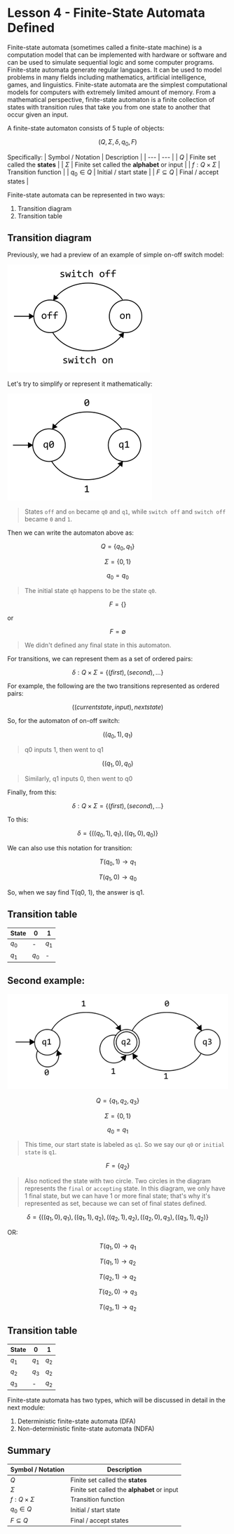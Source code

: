 # Lesson 4 - Finite-State Automata Defined
Finite-state automata (sometimes called a finite-state machine) is a computation model that can be implemented with hardware or software and can be 
used to simulate sequential logic and some computer programs. Finite-state automata generate regular languages. It can be used to model problems in many 
fields including mathematics, artificial intelligence, games, and linguistics. 
Finite-state automata are the simplest computational models for computers with extremely limited amount of memory. From a mathematical perspective, finite-state automaton is a finite collection of states with transition rules that take you from one state to another that occur given an input.

A finite-state automaton consists of 5 tuple of objects:

$$ (Q, \Sigma, \delta, q_0, F)$$

Specifically:
| Symbol / Notation | Description |
| --- | --- |
| $Q$ | Finite set called the **states** |
| $\Sigma$ | Finite set called the **alphabet** or input |
| $f: Q \times \Sigma$ | Transition function |
| $q_0 \in Q$ | Initial / start state |
| $F \subseteq Q$ | Final / accept states |


Finite-state automata can be represented in two ways:
1. Transition diagram
2. Transition table

## Transition diagram
Previously, we had a preview of an example of simple on-off switch model:

![](onoff1.png "")

Let's try to simplify or represent it mathematically:

![](onoff2.png "")

> States `off` and `on` became `q0` and `q1`, while `switch off` and `switch off` became `0` and `1`.

Then we can write the automaton above as:

$$ Q = \lbrace q_0, q_1 \rbrace $$

$$ \Sigma = \lbrace 0, 1 \rbrace $$

$$ q_0 = q_0 $$

> The initial state `q0` happens to be the state `q0`.

$$ F = \lbrace  \rbrace $$

or

$$ F = \emptyset $$

> We didn't defined any final state in this automaton.

For transitions, we can represent them as a set of ordered pairs:

$$ \delta: Q \times \Sigma = \lbrace (first), (second), ... \rbrace $$

For example, the following are the two transitions 
represented as ordered pairs:

$$  ((current state, input), next state) $$

So, for the automaton of on-off switch:

$$  ((q_0, 1), q_1) $$

> q0 inputs 1, then went to q1

$$  ((q_1, 0), q_0) $$

> Similarly, q1 inputs 0, then went to q0

Finally, from this:

$$ \delta: Q \times \Sigma = \lbrace (first), (second), ... \rbrace $$

To this:

$$ \delta = \lbrace ((q_0, 1), q_1),   ((q_1, 0), q_0) \rbrace $$

We can also use this notation for transition:

$$ T(q_0, 1) \rightarrow q_1 $$

$$ T(q_1, 0) \rightarrow q_0 $$

So, when we say find T(q0, 1), the answer is q1.

## Transition table
| State | 0 | 1 |
| --- | --- | --- |
| $q_0$ | - | $q_1$ |
| $q_1$ | $q_0$ | - |


## Second example:

![](2ndex1.png "")

$$ Q = \lbrace q_1, q_2, q_3 \rbrace $$

$$ \Sigma = \lbrace 0, 1 \rbrace $$

$$ q_0 = q_1 $$

> This time, our start state is labeled as `q1`. So we say our `q0` or `initial state` is `q1`.
> 

$$ F = \lbrace {q_2} \rbrace $$

> Also noticed the state with two circle. Two circles in the diagram represents the `final` or `accepting` state. In this diagram, we only have 1 final state, but we can have 1 or more final state; that's why it's represented as set, because we can set of final states defined.
 
$$ \delta = \lbrace ((q_1, 0), q_1),   ((q_1, 1), q_2), ((q_2, 1), q_2), ((q_2, 0), q_3), ((q_3, 1), q_2) \rbrace $$

OR:

$$ T(q_1, 0) \rightarrow q_1 $$

$$ T(q_1, 1) \rightarrow q_2 $$

$$ T(q_2, 1) \rightarrow q_2 $$

$$ T(q_2, 0) \rightarrow q_3 $$

$$ T(q_3, 1) \rightarrow q_2 $$

## Transition table
| State | 0 | 1 |
| --- | --- | --- |
| $q_1$ | $q_1$ | $q_2$ |
| $q_2$ | $q_3$ | $q_2$ |
| $q_3$ | - | $q_2$ |

Finite-state automata has two types, which will be discussed in detail in the next module:
1. Deterministic finite-state automata (DFA)
2. Non-deterministic finite-state automata (NDFA)
   
## **Summary**
| Symbol / Notation | Description |
| --- | --- |
| $Q$ | Finite set called the **states** |
| $\Sigma$ | Finite set called the **alphabet** or input |
| $f: Q \times \Sigma$ | Transition function |
| $q_0 \in Q$ | Initial / start state |
| $F \subseteq Q$ | Final / accept states |
